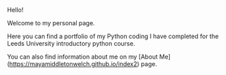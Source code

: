 Hello!

Welcome to my personal page. 

Here you can find a portfolio of my Python coding I have completed for the Leeds University introductory python course. 

You can also find information about me on my [About Me] (https://mayamiddletonwelch.github.io/index2) page. 
